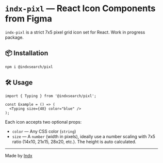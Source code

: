 # `indx-pixl` — React Icon Components from Figma

`indx-pixl` is a strict 7x5 pixel grid icon set for React. Work in progress package.

## 📦 Installation

```bash
npm i @indxsearch/pixl
```

## 🛠 Usage

```tsx
import { Typing } from '@indxsearch/pixl';

const Example = () => (
  <Typing size={48} color="blue" />
);
```

Each icon accepts two optional props:
- `color` — Any CSS color (`string`)
- `size` — A `number` (width in pixels), ideally use a number scaling with 7x5 ratio (14x10, 21x15, 28x20, etc.). The height is auto calculated.

---

Made by [Indx](https://indx.co)

